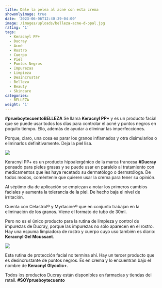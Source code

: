 ```yaml
---
title: Dale la pelea al acné con esta crema
showonlyimage: true
date: '2023-06-06T12:40:39-04:00'
image: /images/uploads/belleza-acne-d-ppal.jpg
rating: '1'
tags:
  - Keracnyl PP+
  - Ducray
  - Acné
  - Rostro
  - Cuerpo
  - Piel
  - Puntos Negros
  - Impurezas
  - Limpieza
  - Desincrustar
  - Belleza
  - Beauty
  - Skincare
categories:
  - BELLEZA
weight: '1'
---
```

**\#prueboytecuentoBELLEZA** Se llama **Keracnyl PP+** y es un producto facial que se puede usar todos los días para controlar el acné y puntos negros en poquito tiempo. Ello, además de ayudar a eliminar las imperfecciones.

<!--more-->

Porque, claro, una cosa es parar los granos inflamados y otra disimularlos o eliminarlos definitivamente. Deja la piel lisa.



![](/images/uploads/belleza-acne-d-ppal.jpg)

Keracnyl PP+ es un producto hipoalergénico de la marca francesa **\#Ducray** pensado para pieles grasas y se puede usar en paralelo al tratamiento con medicamentos que les haya recetado su dermatólogo o dermatóloga. De todos modos, coméntenle que quieren usar la crema para tener su opinión.



Al séptimo día de aplicación se empiezan a notar los primeros cambios faciales y aumenta la tolerancia de la piel. De hecho baja el nivel de irritación.



Cuenta con Celastrol® y Myrtacine® que en conjunto trabajan en la eliminación de los granos. Viene el formato de tubo de 30ml.



Pero no es el único producto para la rutina de limpieza y control de impurezas de Ducray, porque las impurezas no sólo aparecen en el rostro. Hay una espuma limpiadora de rostro y cuerpo cuyo uso también es diario: **Keracnyl Gel Moussant**. 



![](/images/uploads/belleza-acne-d-gel.jpg)

Esta rutina de protección facial no termina ahí. Hay un tercer producto que es desincrustante de puntos negros. Es en crema y lo encuentran bajo el nombre de **Keracnyl Glycolic+**.  



Todos los productos Ducray están disponibles en farmacias y tiendas del retail. **\#SOYprueboytecuento**
